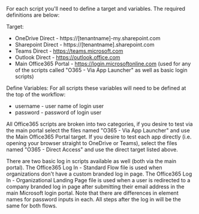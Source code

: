 For each script you'll need to define a target and variables. The required definitions are below:

Target:
- OneDrive Direct - https://[tenantname]-my.sharepoint.com
- Sharepoint Direct - https://[tenantname].sharepoint.com
- Teams Direct - https://teams.microsoft.com
- Outlook Direct - https://outlook.office.com
- Main Office365 Portal - https://login.microsoftonline.com (used for any of the scripts called "O365 <App Name> - Via App Launcher" as well as basic login scripts)
  
Define Variables:
For all scripts these variables will need to be defined at the top of the workflow: 
- username - user name of login user
- password - password of login user

All Office365 scripts are broken into two categories, if you desire to test via the main portal select the files named "O365 <App Name> - Via App Launcher" and use the Main Office365 Portal target. If you desire to test each app directly (i.e. opening your browser straight to OneDrive or Teams), select the files named "O365 <App Name> - Direct Access" and use the direct target listed above.

There are two basic log in scripts available as well (both via the main portal). The Office365 Log In - Standard Flow file is used when organizations don't have a custom branded log in page. The Office365 Log In - Organizational Landing Page file is used when a user is redirected to a company branded log in page after submitting their email address in the main Microsoft login portal. Note that there are differences in element names for password inputs in each. All steps after the log in will be the same for both flows.
